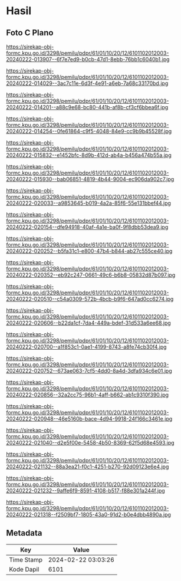 # Hasil

## Foto C Plano

https://sirekap-obj-formc.kpu.go.id/3298/pemilu/pdpr/61/01/10/20/12/6101102012003-20240222-013907--6f7e7ed9-b0cb-47d1-8ebb-76bb1c6040b1.jpg

https://sirekap-obj-formc.kpu.go.id/3298/pemilu/pdpr/61/01/10/20/12/6101102012003-20240222-014029--3ac7c11e-6d3f-4e91-a6eb-7a68c33170bd.jpg

https://sirekap-obj-formc.kpu.go.id/3298/pemilu/pdpr/61/01/10/20/12/6101102012003-20240222-014201--a88c9e68-bc80-441b-af8b-cf3cf6bbea6f.jpg

https://sirekap-obj-formc.kpu.go.id/3298/pemilu/pdpr/61/01/10/20/12/6101102012003-20240222-014254--0fe61864-c9f5-4048-84e9-cc9b9b45528f.jpg

https://sirekap-obj-formc.kpu.go.id/3298/pemilu/pdpr/61/01/10/20/12/6101102012003-20240222-015832--e1452bfc-8d9b-412d-ab4a-b456a474b55a.jpg

https://sirekap-obj-formc.kpu.go.id/3298/pemilu/pdpr/61/01/10/20/12/6101102012003-20240222-015930--bab06851-4819-4b44-9004-ec906da902c7.jpg

https://sirekap-obj-formc.kpu.go.id/3298/pemilu/pdpr/61/01/10/20/12/6101102012003-20240222-020033--a9853645-b019-4a2a-85f6-55e131bbef44.jpg

https://sirekap-obj-formc.kpu.go.id/3298/pemilu/pdpr/61/01/10/20/12/6101102012003-20240222-020154--dfe94918-40af-4a1e-ba0f-9f8dbb53dea9.jpg

https://sirekap-obj-formc.kpu.go.id/3298/pemilu/pdpr/61/01/10/20/12/6101102012003-20240222-020252--b5fa31c1-e800-47b4-b844-ab27c555ce40.jpg

https://sirekap-obj-formc.kpu.go.id/3298/pemilu/pdpr/61/01/10/20/12/6101102012003-20240222-020352--eb92c247-0661-49c6-b6b8-05832d87b097.jpg

https://sirekap-obj-formc.kpu.go.id/3298/pemilu/pdpr/61/01/10/20/12/6101102012003-20240222-020510--c54a0309-572b-4bcb-b9f6-647ad0cc6274.jpg

https://sirekap-obj-formc.kpu.go.id/3298/pemilu/pdpr/61/01/10/20/12/6101102012003-20240222-020606--b22da1cf-7da4-449a-bdef-31d533a6ee68.jpg

https://sirekap-obj-formc.kpu.go.id/3298/pemilu/pdpr/61/01/10/20/12/6101102012003-20240222-020700--a1f853c1-0ae1-4199-8743-a8fe74cb30f4.jpg

https://sirekap-obj-formc.kpu.go.id/3298/pemilu/pdpr/61/01/10/20/12/6101102012003-20240222-020752--673ae063-7cf5-4dd0-8a4d-3dfa934c6e01.jpg

https://sirekap-obj-formc.kpu.go.id/3298/pemilu/pdpr/61/01/10/20/12/6101102012003-20240222-020856--32a2cc75-96b1-4aff-b662-ab1c9310f390.jpg

https://sirekap-obj-formc.kpu.go.id/3298/pemilu/pdpr/61/01/10/20/12/6101102012003-20240222-020948--46e5160b-bace-4d94-9918-24f166c3461e.jpg

https://sirekap-obj-formc.kpu.go.id/3298/pemilu/pdpr/61/01/10/20/12/6101102012003-20240222-021040--d2e5f00e-5458-4b50-8369-62f5d68e4593.jpg

https://sirekap-obj-formc.kpu.go.id/3298/pemilu/pdpr/61/01/10/20/12/6101102012003-20240222-021132--88a3ea21-f0c1-4251-b270-92d09123e6e4.jpg

https://sirekap-obj-formc.kpu.go.id/3298/pemilu/pdpr/61/01/10/20/12/6101102012003-20240222-021232--9affe6f9-8591-4108-b517-f88e301a244f.jpg

https://sirekap-obj-formc.kpu.go.id/3298/pemilu/pdpr/61/01/10/20/12/6101102012003-20240222-021318--f2509bf7-1805-43a0-91d2-b0e4dbb4890a.jpg


## Metadata

| Key        | Value               |
| ---------- | ------------------- |
| Time Stamp | 2024-02-22 03:03:26 |
| Kode Dapil | 6101                |



